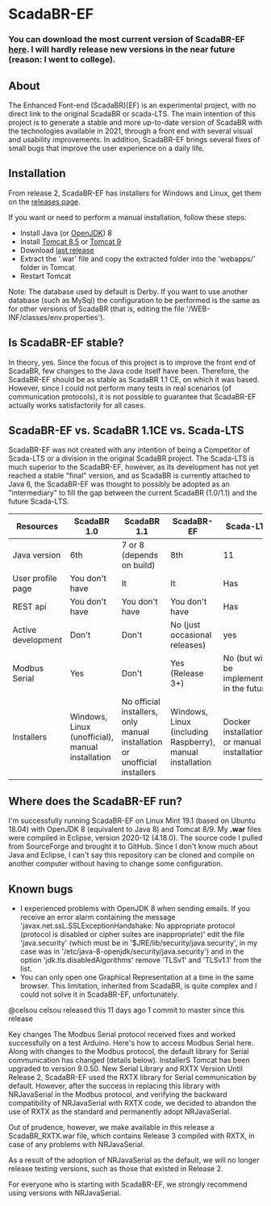 # ScadaBR-EF

### You can download the most current version of ScadaBR-EF [here](https://github.com/celsou/ScadaBR-EF/releases/latest). I will hardly release new versions in the near future (reason: I went to college).

## About
The Enhanced Font-end (ScadaBR)[EF) is an experimental project, with no direct link to the original ScadaBR or scada-LTS. The main intention of this project is to generate a stable and more up-to-date version of ScadaBR with the technologies available in 2021, through a front end with several visual and usability improvements. In addition, ScadaBR-EF brings several fixes of small bugs that improve the user experience on a daily life.

## Installation
From release 2, ScadaBR-EF has installers for Windows and Linux, get them on the [releases page](https://github.com/celsou/ScadaBR-EF/releases/latest/).

If you want or need to perform a manual installation, follow these steps:
- Install Java (or [OpenJDK](https://adoptopenjdk.net/releases.html?variant=openjdk8&jvmVariant=hotspot)) 8
- Install [Tomcat 8.5](https://tomcat.apache.org/download-80.cgi) or [Tomcat 9](https://tomcat.apache.org/download-90.cgi)
- Download [last release](https://github.com/celsou/ScadaBR-EF/releases/latest/)
- Extract the '.war' file and copy the extracted folder into the 'webapps/' folder in Tomcat
- Restart Tomcat

Note: The database used by default is Derby. If you want to use another database (such as MySql) the configuration to be performed is the same as for other versions of ScadaBR (that is, editing the file '/WEB-INF/classes/env.properties').


## Is ScadaBR-EF stable?
In theory, yes. Since the focus of this project is to improve the front end of ScadaBR, few changes to the Java code itself have been. Therefore, the ScadaBR-EF should be as stable as ScadaBR 1.1 CE, on which it was based. However, since I could not perform many tests in real scenarios (of communication protocols), it is not possible to guarantee that ScadaBR-EF actually works satisfactorily for all cases.

## ScadaBR-EF vs. ScadaBR 1.1CE vs. Scada-LTS
ScadaBR-EF was not created with any intention of being a Competitor of Scada-LTS or a division in the original ScadaBR project. The Scada-LTS is much superior to the ScadaBR-EF, however, as its development has not yet reached a stable "final" version, and as ScadaBR is currently attached to Java 6, the ScadaBR-EF was thought to possibly be adopted as an "intermediary" to fill the gap between the current ScadaBR (1.0/1.1) and the future Scada-LTS.



Resources  | ScadaBR 1.0 | ScadaBR 1.1 | ScadaBR-EF | Scada-LTS
---------- | ----------- | ----------- | ---------- | ---------
Java version | 6th | 7 or 8 (depends on build) | 8th | 11
User profile page | You don't have | It | It | Has
REST api | You don't have | You don't have | You don't have | Has
Active development | Don't | Don't | No (just occasional releases) | yes
Modbus Serial | Yes | Don't | Yes (Release 3+) | No (but will be implemented in the future)
Installers | Windows, Linux (unofficial), manual installation | No official installers, only manual installation or unofficial installers | Windows, Linux (including Raspberry), manual installation | Docker installation or manual installation


## Where does the ScadaBR-EF run?
I'm successfully running ScadaBR-EF on Linux Mint 19.1 (based on Ubuntu 18.04) with OpenJDK 8 (equivalent to Java 8) and Tomcat 8/9.
My **.war** files were compiled in Eclipse, version 2020-12 (4.18.0).
The source code I pulled from SourceForge and brought it to GitHub. Since I don't know much about Java and Eclipse, I can't say this repository can be cloned and compile on another computer without having to change some configuration.

## Known bugs
- I experienced problems with OpenJDK 8 when sending emails. If you receive an error alarm containing the message 'javax.net.ssL.SSLExceptionHandshake: No appropriate protocol (protocol is disabled or cipher suites are inappropriate)' edit the file 'java.security' (which must be in '$JRE/lib/security/java.security', in my case was in '/etc/java-8-openjdk/security/java.security') and in the option 'jdk.tls.disabledAlgorithms' remove 'TLSv1' and 'TLSv1.1' from the list.
- You can only open one Graphical Representation at a time in the same browser. This limitation, inherited from ScadaBR, is quite complex and I could not solve it in ScadaBR-EF, unfortunately.

@celsou celsou released this 11 days ago 1 commit to master since this release

Key changes
The Modbus Serial protocol received fixes and worked successfully on a test Arduino. Here's how to access Modbus Serial here.
Along with changes to the Modbus protocol, the default library for Serial communication has changed (details below).
InstallerS Tomcat has been upgraded to version 9.0.50.
New Serial Library and RXTX Version
Until Release 2, ScadaBR-EF used the RXTX library for Serial communication by default. However, after the success in replacing this library with NRJavaSerial in the Modbus protocol, and verifying the backward compatibility of NRJavaSerial with RXTX code, we decided to abandon the use of RXTX as the standard and permanently adopt NRJavaSerial.



Out of prudence, however, we make available in this release a ScadaBR_RXTX.war file, which contains Release 3 compiled with RXTX, in case of any problems with NRJavaSerial.

As a result of the adoption of NRJavaSerial as the default, we will no longer release testing versions, such as those that existed in Release 2.

For everyone who is starting with ScadaBR-EF, we strongly recommend using versions with NRJavaSerial.


